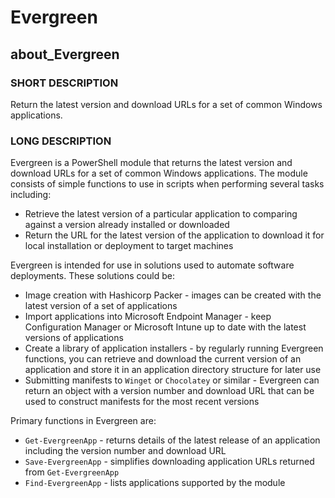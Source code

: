 ﻿# Evergreen

## about_Evergreen

### SHORT DESCRIPTION

Return the latest version and download URLs for a set of common Windows applications.

### LONG DESCRIPTION

Evergreen is a PowerShell module that returns the latest version and download URLs for a set of common Windows applications. The module consists of simple functions to use in scripts when performing several tasks including:

- Retrieve the latest version of a particular application to comparing against a version already installed or downloaded
- Return the URL for the latest version of the application to download it for local installation or deployment to target machines

Evergreen is intended for use in solutions used to automate software deployments. These solutions could be:

- Image creation with Hashicorp Packer - images can be created with the latest version of a set of applications
- Import applications into Microsoft Endpoint Manager - keep Configuration Manager or Microsoft Intune up to date with the latest versions of applications
- Create a library of application installers - by regularly running Evergreen functions, you can retrieve and download the current version of an application and store it in an application directory structure for later use
- Submitting manifests to `Winget` or `Chocolatey` or similar - Evergreen can return an object with a version number and download URL that can be used to construct manifests for the most recent versions

Primary functions in Evergreen are:

- `Get-EvergreenApp` - returns details of the latest release of an application including the version number and download URL
- `Save-EvergreenApp` - simplifies downloading application URLs returned from `Get-EvergreenApp`
- `Find-EvergreenApp` - lists applications supported by the module
